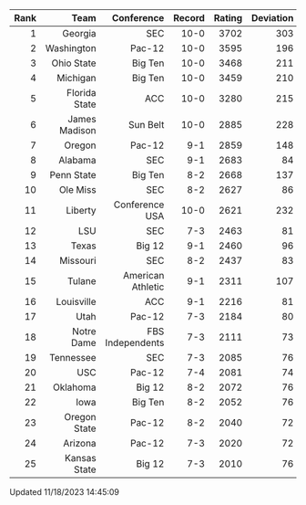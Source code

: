 | Rank  | Team                 | Conference           | Record   | Rating | Deviation |
| ---:  | ---:                 | ---:                 | ---:     | ---:   | ---:      |
| 1     | Georgia              | SEC                  | 10-0     | 3702   | 303       |
| 2     | Washington           | Pac-12               | 10-0     | 3595   | 196       |
| 3     | Ohio State           | Big Ten              | 10-0     | 3468   | 211       |
| 4     | Michigan             | Big Ten              | 10-0     | 3459   | 210       |
| 5     | Florida State        | ACC                  | 10-0     | 3280   | 215       |
| 6     | James Madison        | Sun Belt             | 10-0     | 2885   | 228       |
| 7     | Oregon               | Pac-12               | 9-1      | 2859   | 148       |
| 8     | Alabama              | SEC                  | 9-1      | 2683   | 84        |
| 9     | Penn State           | Big Ten              | 8-2      | 2668   | 137       |
| 10    | Ole Miss             | SEC                  | 8-2      | 2627   | 86        |
| 11    | Liberty              | Conference USA       | 10-0     | 2621   | 232       |
| 12    | LSU                  | SEC                  | 7-3      | 2463   | 81        |
| 13    | Texas                | Big 12               | 9-1      | 2460   | 96        |
| 14    | Missouri             | SEC                  | 8-2      | 2437   | 83        |
| 15    | Tulane               | American Athletic    | 9-1      | 2311   | 107       |
| 16    | Louisville           | ACC                  | 9-1      | 2216   | 81        |
| 17    | Utah                 | Pac-12               | 7-3      | 2184   | 80        |
| 18    | Notre Dame           | FBS Independents     | 7-3      | 2111   | 73        |
| 19    | Tennessee            | SEC                  | 7-3      | 2085   | 76        |
| 20    | USC                  | Pac-12               | 7-4      | 2081   | 74        |
| 21    | Oklahoma             | Big 12               | 8-2      | 2072   | 76        |
| 22    | Iowa                 | Big Ten              | 8-2      | 2052   | 76        |
| 23    | Oregon State         | Pac-12               | 8-2      | 2040   | 72        |
| 24    | Arizona              | Pac-12               | 7-3      | 2020   | 72        |
| 25    | Kansas State         | Big 12               | 7-3      | 2010   | 76        |

Updated 11/18/2023 14:45:09

